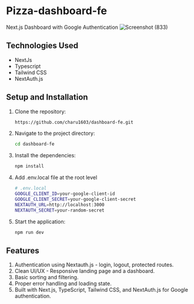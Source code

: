 # Pizza-dashboard-fe

Next.js Dashboard with Google Authentication
![Screenshot (833)](https://github.com/user-attachments/assets/517a3cf1-1e2c-47c0-8542-2590364026cb)


## Technologies Used

- NextJs
- Typescript
- Tailwind CSS
- NextAuth.js

## Setup and Installation

1. Clone the repository:
    ```bash
    https://github.com/charu1603/dashboard-fe.git
    ```
2. Navigate to the project directory:
    ```bash
    cd dashboard-fe
    ```
3. Install the dependencies:
    ```bash
    npm install
    ```
4. Add .env.local file at the root level
   ```bash
   # .env.local
   GOOGLE_CLIENT_ID=your-google-client-id
   GOOGLE_CLIENT_SECRET=your-google-client-secret
   NEXTAUTH_URL=http://localhost:3000
   NEXTAUTH_SECRET=your-random-secret
   ```
5. Start the application:
    ```bash
    npm run dev
    ```

## Features
1. Authentication using Nextauth.js - login, logout, protected routes.
2. Clean UI/UX - Responsive landing page and a dashboard.
3. Basic sorting and filtering.
4. Proper error handling and loading state.
5. Built with Next.js, TypeScript, Tailwind CSS, and NextAuth.js for Google authentication.


